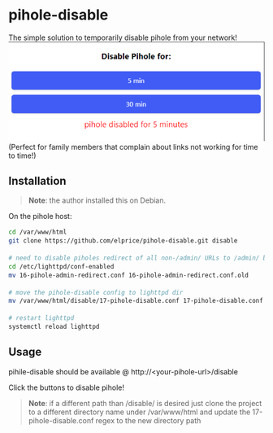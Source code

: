# pihole-disable

The simple solution to temporarily disable pihole from your network! 
![Alt text](image.png)  
(Perfect for family members that complain about links not working for time to time!) 

## Installation
> **Note**: the author installed this on Debian.

On the pihole host:
```sh
cd /var/www/html
git clone https://github.com/elprice/pihole-disable.git disable

# need to disable piholes redirect of all non-/admin/ URLs to /admin/ by renaming it. Don't worry - it's behavior is provided in the included in the pihole-disable config.
cd /etc/lighttpd/conf-enabled
mv 16-pihole-admin-redirect.conf 16-pihole-admin-redirect.conf.old

# move the pihole-disable config to lighttpd dir 
mv /var/www/html/disable/17-pihole-disable.conf 17-pihole-disable.conf

# restart lighttpd
systemctl reload lighttpd
```

## Usage
pihile-disable should be available @ http://\<your-pihole-url\>/disable

Click the buttons to disable pihole!

> **Note**: if a different path than /disable/ is desired just clone the project to a different directory name under /var/www/html and update the 17-pihole-disable.conf regex to the new directory path
